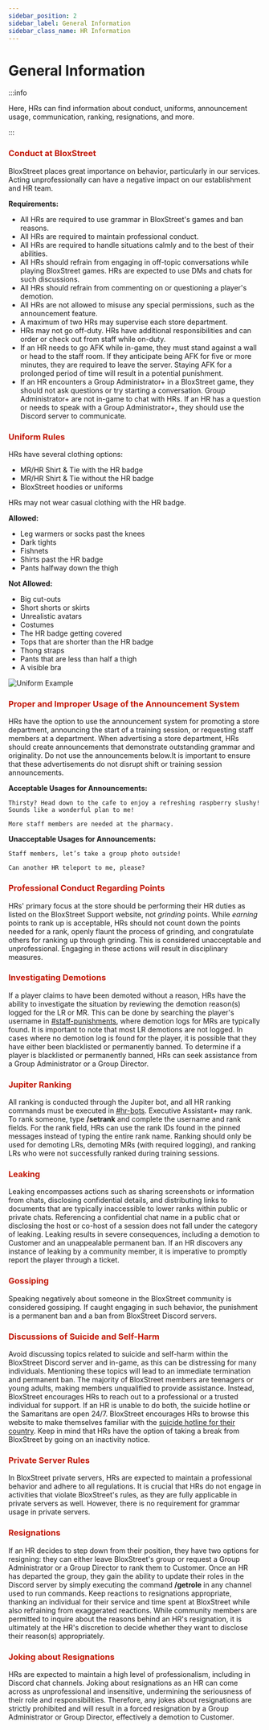```yaml
---
sidebar_position: 2
sidebar_label: General Information
sidebar_class_name: HR Information
---
```


# General Information

:::info

Here, HRs can find information about conduct, uniforms, announcement usage, communication, ranking, resignations, and more.

:::

### <font color="#C21807">Conduct at BloxStreet</font>
BloxStreet places great importance on behavior, particularly in our services. Acting unprofessionally can have a negative impact on our establishment and HR team.

__Requirements:__
- All HRs are required to use grammar in BloxStreet's games and ban reasons.
- All HRs are required to maintain professional conduct.
- All HRs are required to handle situations calmly and to the best of their abilities.
- All HRs should refrain from engaging in off-topic conversations while playing BloxStreet games. HRs are expected to use DMs and chats for such discussions.
- All HRs should refrain from commenting on or questioning a player's demotion.
- All HRs are not allowed to misuse any special permissions, such as the announcement feature.
- A maximum of two HRs may supervise each store department.
- HRs may not go off-duty. HRs have additional responsibilities and can order or check out from staff while on-duty.
- If an HR needs to go AFK while in-game, they must stand against a wall or head to the staff room. If they anticipate being AFK for five or more minutes, they are required to leave the server. Staying AFK for a prolonged period of time will result in a potential punishment.
- If an HR encounters a Group Administrator+ in a BloxStreet game, they should not ask questions or try starting a conversation. Group Administrator+ are not in-game to chat with HRs. If an HR has a question or needs to speak with a Group Administrator+, they should use the Discord server to communicate.

### <font color="#C21807">Uniform Rules</font>
HRs have several clothing options:
- MR/HR Shirt & Tie with the HR badge
- MR/HR Shirt & Tie without the HR badge 
- BloxStreet hoodies or uniforms

HRs may not wear casual clothing with the HR badge.

__Allowed:__
- Leg warmers or socks past the knees
- Dark tights
- Fishnets
- Shirts past the HR badge
- Pants halfway down the thigh

__Not Allowed:__
- Big cut-outs
- Short shorts or skirts
- Unrealistic avatars
- Costumes
- The HR badge getting covered
- Tops that are shorter than the HR badge
- Thong straps
- Pants that are less than half a thigh
- A visible bra

![Uniform Example](https://i.ibb.co/SwBX4fX/Screenshot-2024-07-27-at-6-38-48-PM.webp)

### <font color="#C21807">Proper and Improper Usage of the Announcement System</font>
HRs have the option to use the announcement system for promoting a store department, announcing the start of a training session, or requesting staff members at a department. When advertising a store department, HRs should create announcements that demonstrate outstanding grammar and originality. Do not use the announcements below.It is important to ensure that these advertisements do not disrupt shift or training session announcements.
  
__Acceptable Usages for Announcements:__

`Thirsty? Head down to the cafe to enjoy a refreshing raspberry slushy! Sounds like a wonderful plan to me!`

`More staff members are needed at the pharmacy.`

__Unacceptable Usages for Announcements:__

`Staff members, let’s take a group photo outside!`

`Can another HR teleport to me, please?`

### <font color="#C21807">Professional Conduct Regarding Points</font>
HRs' primary focus at the store should be performing their HR duties as listed on the BloxStreet Support website, not *grinding* points. While *earning* points to rank up is acceptable, HRs should not count down the points needed for a rank, openly flaunt the process of grinding, and congratulate others for ranking up through grinding. This is considered unacceptable and unprofessional. Engaging in these actions will result in disciplinary measures.

### <font color="#C21807">Investigating Demotions</font>
If a player claims to have been demoted without a reason, HRs have the ability to investigate the situation by reviewing the demotion reason(s) logged for the LR or MR. This can be done by searching the player's username in [#staff-punishments](https://discord.com/channels/323081832071561216/789513615572729877), where demotion logs for MRs are typically found. It is important to note that most LR demotions are not logged. In cases where no demotion log is found for the player, it is possible that they have either been blacklisted or permanently banned. To determine if a player is blacklisted or permanently banned, HRs can seek assistance from a Group Administrator or a Group Director.

### <font color="#C21807">Jupiter Ranking</font>
All ranking is conducted through the Jupiter bot, and all HR ranking commands must be executed in [#hr-bots](https://discord.com/channels/323081832071561216/919103544978714634). Executive Assistant+ may rank. To rank someone, type **/setrank** and complete the username and rank fields. For the rank field, HRs can use the rank IDs found in the pinned messages instead of typing the entire rank name. Ranking should only be used for demoting LRs, demoting MRs (with required logging), and ranking LRs who were not successfully ranked during training sessions.

### <font color="#C21807">Leaking</font>
Leaking encompasses actions such as sharing screenshots or information from chats, disclosing confidential details, and distributing links to documents that are typically inaccessible to lower ranks within public or private chats. Referencing a confidential chat name in a public chat or disclosing the host or co-host of a session does not fall under the category of leaking. Leaking results in severe consequences, including a demotion to Customer and an unappealable permanent ban. If an HR discovers any instance of leaking by a community member, it is imperative to promptly report the player through a ticket.

### <font color="#C21807">Gossiping</font>
Speaking negatively about someone in the BloxStreet community is considered gossiping. If caught engaging in such behavior, the punishment is a permanent ban and a ban from BloxStreet Discord servers.

### <font color="#C21807">Discussions of Suicide and Self-Harm</font>
Avoid discussing topics related to suicide and self-harm within the BloxStreet Discord server and in-game, as this can be distressing for many individuals. Mentioning these topics will lead to an immediate termination and permanent ban. The majority of BloxStreet members are teenagers or young adults, making members unqualified to provide assistance. Instead, BloxStreet encourages HRs to reach out to a professional or a trusted individual for support. If an HR is unable to do both, the suicide hotline or the Samaritans are open 24/7. BloxStreet encourages HRs to browse this website to make themselves familiar with the [suicide hotline for their country](https://blog.opencounseling.com/suicide-hotlines/). Keep in mind that HRs have the option of taking a break from BloxStreet by going on an inactivity notice.

### <font color="#C21807">Private Server Rules</font>
In BloxStreet private servers, HRs are expected to maintain a professional behavior and adhere to all regulations. It is crucial that HRs do not engage in activities that violate BloxStreet's rules, as they are fully applicable in private servers as well. However, there is no requirement for grammar usage in private servers. 

### <font color="#C21807">Resignations</font>
If an HR decides to step down from their position, they have two options for resigning: they can either leave BloxStreet's group or request a Group Administrator or a Group Director to rank them to Customer. Once an HR has departed the group, they gain the ability to update their roles in the Discord server by simply executing the command **/getrole** in any channel used to run commands. Keep reactions to resignations appropriate, thanking an individual for their service and time spent at BloxStreet while also refraining from exaggerated reactions. While community members are permitted to inquire about the reasons behind an HR's resignation, it is ultimately at the HR's discretion to decide whether they want to disclose their reason(s) appropriately.

### <font color="#C21807">Joking about Resignations</font>
HRs are expected to maintain a high level of professionalism, including in Discord chat channels. Joking about resignations as an HR can come across as unprofessional and insensitive, undermining the seriousness of their role and responsibilities. Therefore, any jokes about resignations are strictly prohibited and will result in a forced resignation by a Group Administrator or Group Director, effectively a demotion to Customer.
